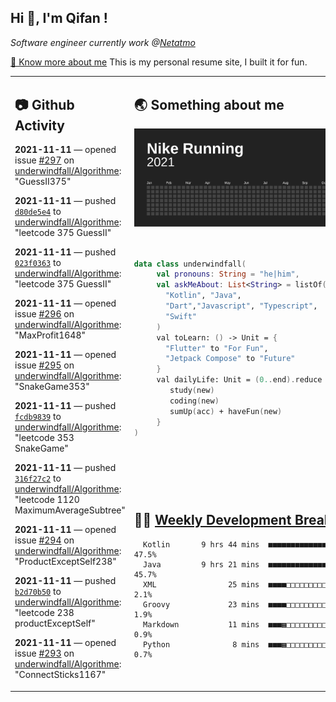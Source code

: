 <h2> Hi 👋, I'm Qifan ! </h2>
<p><em>Software engineer currently work @<a href="https://www.netatmo.com">Netatmo</a>
</em></p><p><a href="https://qifanyang.com/resume" target="_blank"> 🔭 Know more about me</a> This is my personal resume site, I built it for fun.</p>
<table><tr><td valign="top" rowspan="2">

 ## 📷 Github Activity
 <!-- githubActivity starts -->
  **2021-11-11** — opened issue [#297](https://api.github.com/repos/underwindfall/Algorithme/issues/297) on [underwindfall/Algorithme](https://api.github.com/repos/underwindfall/Algorithme): "GuessII375"

  **2021-11-11** — pushed [`d80de5e4`](https://github.com/underwindfall/Algorithme/commit/d80de5e40cb20b90f222adc4c75ba09df7f347f9) to [underwindfall/Algorithme](https://api.github.com/repos/underwindfall/Algorithme): "leetcode 375 GuessII"

  **2021-11-11** — pushed [`023f0363`](https://github.com/underwindfall/Algorithme/commit/023f0363e9ffd68035e7a95507b301d5fcd83109) to [underwindfall/Algorithme](https://api.github.com/repos/underwindfall/Algorithme): "leetcode 375 GuessII"

  **2021-11-11** — opened issue [#296](https://api.github.com/repos/underwindfall/Algorithme/issues/296) on [underwindfall/Algorithme](https://api.github.com/repos/underwindfall/Algorithme): "MaxProfit1648"

  **2021-11-11** — opened issue [#295](https://api.github.com/repos/underwindfall/Algorithme/issues/295) on [underwindfall/Algorithme](https://api.github.com/repos/underwindfall/Algorithme): "SnakeGame353"

  **2021-11-11** — pushed [`fcdb9839`](https://github.com/underwindfall/Algorithme/commit/fcdb983958a5ee7ec6f0f2e1286f9c2151ec7c14) to [underwindfall/Algorithme](https://api.github.com/repos/underwindfall/Algorithme): "leetcode 353 SnakeGame"

  **2021-11-11** — pushed [`316f27c2`](https://github.com/underwindfall/Algorithme/commit/316f27c22ca0a7eac4f4a3746f6a4e25abe8db30) to [underwindfall/Algorithme](https://api.github.com/repos/underwindfall/Algorithme): "leetcode 1120 MaximumAverageSubtree"

  **2021-11-11** — opened issue [#294](https://api.github.com/repos/underwindfall/Algorithme/issues/294) on [underwindfall/Algorithme](https://api.github.com/repos/underwindfall/Algorithme): "ProductExceptSelf238"

  **2021-11-11** — pushed [`b2d70b50`](https://github.com/underwindfall/Algorithme/commit/b2d70b50446c4e28ecd20e233060fc6206d43cc7) to [underwindfall/Algorithme](https://api.github.com/repos/underwindfall/Algorithme): "leetcode 238 productExceptSelf"

  **2021-11-11** — opened issue [#293](https://api.github.com/repos/underwindfall/Algorithme/issues/293) on [underwindfall/Algorithme](https://api.github.com/repos/underwindfall/Algorithme): "ConnectSticks1167"
 <!-- githubActivity ends -->
 </td><td valign="top">

 ## 🌏 Something about me
 <!-- profile starts -->
 <a href="https://github.com/underwindfall" width="100%">
   <img src="https://github.com/underwindfall/GitHubPoster/blob/main/examples/nike.svg"/>
 </a>
 <br/>
 <br/>
 <br/>

 ```kotlin
 data class underwindfall(
      val pronouns: String = "he|him",
      val askMeAbout: List<String> = listOf(
        "Kotlin", "Java",
        "Dart","Javascript", "Typescript",
        "Swift"
      )
      val toLearn: () -> Unit = {
        "Flutter" to "For Fun",
        "Jetpack Compose" to "Future"
      }
      val dailyLife: Unit = (0..end).reduce { acc, new ->
         study(new)
         coding(new)
         sumUp(acc) + haveFun(new)
      }
 )
 ```
 <!-- profile ends -->
 </td></tr><tr><td valign="top">

 ## 🏊‍♂️ <a href="https://gist.github.com/underwindfall/377ee88ba1fabd1e93516e48ca9c61eb" target="_blank">Weekly Development Breakdown</a>
  <!-- codeTime starts -->
  ```text
    Kotlin       9 hrs 44 mins  ■■■■■■■■■■■■■■■□□□□□□□□□  47.5%
    Java         9 hrs 21 mins  ■■■■■■■■■■■■■■▥□□□□□□□□□  45.7%
    XML                25 mins  ■■■■□□□□□□□□□□□□□□□□□□□□   2.1%
    Groovy             23 mins  ■■■■□□□□□□□□□□□□□□□□□□□□   1.9%
    Markdown           11 mins  ■■■▦□□□□□□□□□□□□□□□□□□□□   0.9%
    Python              8 mins  ■■■▦□□□□□□□□□□□□□□□□□□□□   0.7%
  ```
  <!-- codeTime starts -->
  </td></tr></table>